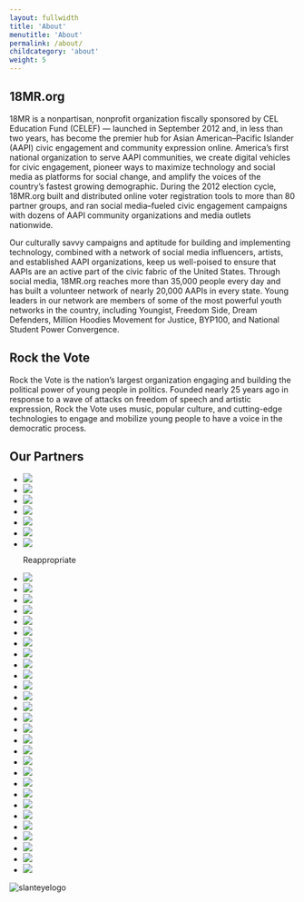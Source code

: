 ```yaml
---
layout: fullwidth
title: 'About'
menutitle: 'About'
permalink: /about/
childcategory: 'about'
weight: 5
---
```


## 18MR.org

18MR is a nonpartisan, nonprofit organization fiscally sponsored by CEL Education Fund (CELEF) — launched in September 2012 and, in less than two years, has become the premier hub for Asian American–Pacific Islander (AAPI) civic engagement and community expression online. America’s first national organization to serve AAPI communities, we create digital vehicles for civic engagement, pioneer ways to maximize technology and social media as platforms for social change, and amplify the voices of the country’s fastest growing demographic. During the 2012 election cycle, 18MR.org built and distributed online voter registration tools to more than 80 partner groups, and ran social media–fueled civic engagement campaigns with dozens of AAPI community organizations and media outlets nationwide.

Our culturally savvy campaigns and aptitude for building and implementing technology, combined with a network of social media influencers, artists, and established AAPI organizations, keep us well-poised to ensure that AAPIs are an active part of the civic fabric of the United States. Through social media, 18MR.org reaches more than 35,000 people every day and has built a volunteer network of nearly 20,000 AAPIs in every state. Young leaders in our network are members of some of the most powerful youth networks in the country, including Youngist, Freedom Side, Dream Defenders, Million Hoodies Movement for Justice, BYP100, and National Student Power Convergence.

## Rock the Vote

Rock the Vote is the nation’s largest organization engaging and building the political power of young people in politics. Founded nearly 25 years ago in response to a wave of attacks on freedom of speech and artistic expression, Rock the Vote uses music, popular culture, and cutting-edge technologies to engage and mobilize young people to have a voice in the democratic process.

## Our Partners
<ul class="rig">
		<li>
		<img src="https://cloud.githubusercontent.com/assets/8837586/4580681/b4dde484-4fd8-11e4-9abd-58f736e51f40.jpg">
	</li>
	<li>
		<img src="https://cloud.githubusercontent.com/assets/8837586/4580775/b54f5352-4fd9-11e4-9a2c-62217a401242.jpg">
	</li>
	<li>
		<img src="https://cloud.githubusercontent.com/assets/8837586/4580812/2ea40a86-4fda-11e4-9904-c61caa2c4161.png">
	</li>
	<li>
		<img src="https://cloud.githubusercontent.com/assets/8837586/4580826/5dc30718-4fda-11e4-95e8-7af81087faa9.jpg">
	</li>
	<li>
		<img src="https://cloud.githubusercontent.com/assets/8837586/4580974/90f54b18-4fdb-11e4-9bf5-d384f70add4d.jpg">
	</li>
	<li>
		<img src="https://cloud.githubusercontent.com/assets/8837586/4580990/be4e6ca2-4fdb-11e4-9f81-fc1481bbd7e2.jpg">
	</li>
	<li>
		<img src="https://cloud.githubusercontent.com/assets/8837586/4551861/eef8abac-4e77-11e4-96f4-709f542b12df.jpg">
		<p>Reappropriate</p>
	</li>
	<li>
		<img src="https://cloud.githubusercontent.com/assets/8837586/4464543/83f7f9dc-48d4-11e4-8cc6-2de41a702b87.jpg">
	</li>
	<li>
		<img src="https://cloud.githubusercontent.com/assets/8837586/4730892/044c72ec-59a2-11e4-9183-9fbdf3caa9e7.jpg">
	</li>
	<li>
		<img src="https://cloud.githubusercontent.com/assets/8837586/4730964/435f88f6-59a3-11e4-83dd-97bca054225f.png">
	</li>
	<li>
		<img src="https://cloud.githubusercontent.com/assets/8837586/4731029/f6ece386-59a4-11e4-804e-7d693018efc2.png">
	</li>
	<li>
		<img src="https://cloud.githubusercontent.com/assets/8837586/4731059/9cc660e8-59a5-11e4-89ef-ce8c3c01c32b.jpg">
	</li>
	<li>
		<img src="https://cloud.githubusercontent.com/assets/8837586/4786386/617ec9a2-5d93-11e4-913b-49e54ffc70f6.jpg">
	</li>
	<li>
		<img src="https://cloud.githubusercontent.com/assets/8837586/4786457/5538119c-5d95-11e4-83a4-abb19c6074c6.png">
	</li>
	<li>
		<img src="https://cloud.githubusercontent.com/assets/8837586/4786520/e1502b9e-5d5c-11e4-9f38-235e567a64bd.jpg">
	</li>
	<li>
		<img src="https://cloud.githubusercontent.com/assets/8837586/4819261/aae55620-5eff-11e4-9ea5-b687d9ea6ab9.png">
	</li>
	<li>
		<Img src="https://cloud.githubusercontent.com/assets/8837586/4819272/f333969e-5eff-11e4-94b2-6c6b0d8380be.png">
	</li>
	<li>
		<img src="https://cloud.githubusercontent.com/assets/8837586/4819279/2f0a80d8-5f00-11e4-98e6-baa30a957393.png">
	</li>
	<li>
		<img src="https://cloud.githubusercontent.com/assets/8837586/4819303/930ef6cc-5f00-11e4-9e78-059ecdb8f243.jpg">
	</li>
	<li>
		<img src="https://cloud.githubusercontent.com/assets/8837586/4819308/b19a08ca-5f00-11e4-88d1-62154cdeeb88.jpg">
	</li>
	<li>
		<img src="https://cloud.githubusercontent.com/assets/8837586/4819313/cef09c86-5f00-11e4-8faa-d39cb0a0969d.jpg">
	</li>
	<li>
		<img src="https://cloud.githubusercontent.com/assets/8837586/4819318/e21b545e-5f00-11e4-8fd4-a8002b4461b6.png">
	</li>
	<li>
		<img src="https://cloud.githubusercontent.com/assets/8837586/4819343/66cd5d14-5f01-11e4-8e23-189f2e904bc8.JPG">
	</li>
	<li>
		<img src="https://cloud.githubusercontent.com/assets/8837586/4819352/951a0582-5f01-11e4-9a58-d7fd3a8a8a14.png">
	</li>
	<li>
		<img src="https://cloud.githubusercontent.com/assets/8837586/4819364/c88c77e2-5f01-11e4-9f78-09702a6a034e.png">
	</li>
	<li>
		<img src="https://cloud.githubusercontent.com/assets/8837586/4819397/791fe594-5f02-11e4-9231-8984b1d9c17b.png">
	</li>
	<li>
		<img src="https://cloud.githubusercontent.com/assets/8837586/4819408/b6b6c92c-5f02-11e4-9390-be68de16b2d1.gif">
	</li>
	<li>
		<img src="https://cloud.githubusercontent.com/assets/8837586/4819416/d4b23e7a-5f02-11e4-9cee-d570f519aebb.jpg">
	</li>
	<li>
		<img src="https://cloud.githubusercontent.com/assets/8837586/4819435/32677260-5f03-11e4-9df3-ead0878dafab.jpg">
	</li>
	<li>	
		<img src="https://cloud.githubusercontent.com/assets/8837586/4819516/8ccef6fa-5f04-11e4-832c-51e205212761.jpg">
	</li>
	<li>
		<img src="https://cloud.githubusercontent.com/assets/8837586/4821990/4e3904be-5f39-11e4-9636-8f98e50ce183.jpg">
	</li>
	<li>
		<Img src="https://cloud.githubusercontent.com/assets/8837586/4822000/9e139cec-5f39-11e4-9a28-090762384f33.png">
	</li>
	<li>
		<img src="https://cloud.githubusercontent.com/assets/8837586/4822062/2ba22e2e-5f3b-11e4-8797-6c1f1a6c41d2.png">
	</li>
	<li>
		<img src="https://cloud.githubusercontent.com/assets/8837586/4822074/5aaa5700-5f3b-11e4-9ea1-63d392365128.gif">
	</li>
	<li>
		<img src="https://cloud.githubusercontent.com/assets/8837586/4822130/4e46d7b2-5f3c-11e4-8331-3b627e91c491.jpg">
	</li>
</ul>

![slanteyelogo](https://cloud.githubusercontent.com/assets/8837586/4730988/1a5e5670-59a4-11e4-8944-f017499a59ca.png)